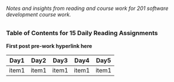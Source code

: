 ###### Notes and insights from reading and course work for 201 software development course work.

### **Table of Contents for 15 Daily Reading Assignments**

**First post pre-work hyperlink here**

|Day1|Day2|Day3|Day4|Day5|
|-----|-----|---|---|---|
|item1|item1|item1|item1|item1|

